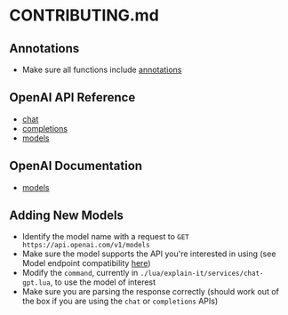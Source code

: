 # CONTRIBUTING.md

## Annotations

* Make sure all functions include [annotations](https://github.com/LuaLS/lua-language-server/wiki/Annotations)

## OpenAI API Reference

* [chat](https://platform.openai.com/docs/api-reference/chat)
* [completions](https://platform.openai.com/docs/api-reference/completions)
* [models](https://platform.openai.com/docs/api-reference/models)

## OpenAI Documentation

* [models](https://platform.openai.com/docs/models/overview)

## Adding New Models

* Identify the model name with a request to `GET https://api.openai.com/v1/models`
* Make sure the model supports the API you're interested in using (see Model endpoint compatibility [here](https://platform.openai.com/docs/models/model-endpoint-compatibility))
* Modify the `command`, currently in `./lua/explain-it/services/chat-gpt.lua`, to use the model of interest
* Make sure you are parsing the response correctly (should work out of the box if you are using the `chat` or `completions` APIs)
